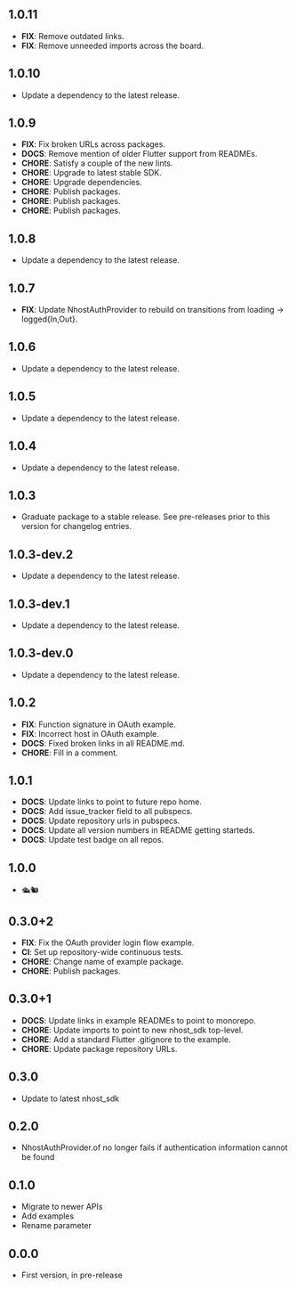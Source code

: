 ## 1.0.11

 - **FIX**: Remove outdated links.
 - **FIX**: Remove unneeded imports across the board.

## 1.0.10

 - Update a dependency to the latest release.

## 1.0.9

 - **FIX**: Fix broken URLs across packages.
 - **DOCS**: Remove mention of older Flutter support from READMEs.
 - **CHORE**: Satisfy a couple of the new lints.
 - **CHORE**: Upgrade to latest stable SDK.
 - **CHORE**: Upgrade dependencies.
 - **CHORE**: Publish packages.
 - **CHORE**: Publish packages.
 - **CHORE**: Publish packages.

## 1.0.8

 - Update a dependency to the latest release.

## 1.0.7

 - **FIX**: Update NhostAuthProvider to rebuild on transitions from loading -> logged{In,Out}.

## 1.0.6

 - Update a dependency to the latest release.

## 1.0.5

 - Update a dependency to the latest release.

## 1.0.4

 - Update a dependency to the latest release.

## 1.0.3

 - Graduate package to a stable release. See pre-releases prior to this version for changelog entries.

## 1.0.3-dev.2

 - Update a dependency to the latest release.

## 1.0.3-dev.1

 - Update a dependency to the latest release.

## 1.0.3-dev.0

 - Update a dependency to the latest release.

## 1.0.2

 - **FIX**: Function signature in OAuth example.
 - **FIX**: Incorrect host in OAuth example.
 - **DOCS**: Fixed broken links in all README.md.
 - **CHORE**: Fill in a comment.

## 1.0.1

 - **DOCS**: Update links to point to future repo home.
 - **DOCS**: Add issue_tracker field to all pubspecs.
 - **DOCS**: Update repository urls in pubspecs.
 - **DOCS**: Update all version numbers in README getting starteds.
 - **DOCS**: Update test badge on all repos.

## 1.0.0

 - 🛳🐿

## 0.3.0+2

 - **FIX**: Fix the OAuth provider login flow example.
 - **CI**: Set up repository-wide continuous tests.
 - **CHORE**: Change name of example package.
 - **CHORE**: Publish packages.

## 0.3.0+1

 - **DOCS**: Update links in example READMEs to point to monorepo.
 - **CHORE**: Update imports to point to new nhost_sdk top-level.
 - **CHORE**: Add a standard Flutter .gitignore to the example.
 - **CHORE**: Update package repository URLs.

## 0.3.0

- Update to latest nhost_sdk

## 0.2.0

- NhostAuthProvider.of no longer fails if authentication information cannot be
  found

## 0.1.0

- Migrate to newer APIs
- Add examples
- Rename parameter

## 0.0.0

- First version, in pre-release
